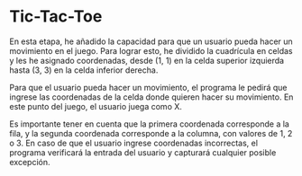 # Tic-Tac-Toe
En esta etapa, he añadido la capacidad para que un usuario pueda hacer un movimiento en el juego. Para lograr esto, he dividido la cuadrícula en celdas y les he asignado coordenadas, desde (1, 1) en la celda superior izquierda hasta (3, 3) en la celda inferior derecha.

Para que el usuario pueda hacer un movimiento, el programa le pedirá que ingrese las coordenadas de la celda donde quieren hacer su movimiento. En este punto del juego, el usuario juega como X.

Es importante tener en cuenta que la primera coordenada corresponde a la fila, y la segunda coordenada corresponde a la columna, con valores de 1, 2 o 3. En caso de que el usuario ingrese coordenadas incorrectas, el programa verificará la entrada del usuario y capturará cualquier posible excepción.
